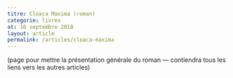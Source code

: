 ```yaml
---
titre: Cloaca Maxima (roman)
categorie: livres
at: 10 septembre 2018
layout: article
permalink: /articles/cloaca-maxima
---
```


(page pour mettre la présentation générale du roman — contiendra tous les liens vers les autres articles)
